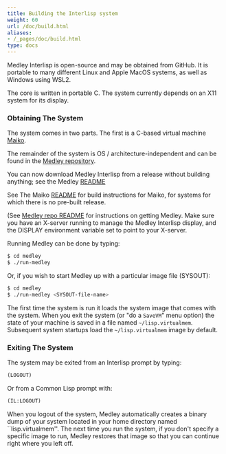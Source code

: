 ```yaml
---
title: Building the Interlisp system
weight: 60
url: /doc/build.html
aliases:
- /_pages/doc/build.html
type: docs
---
```


Medley Interlisp is open-source and may be obtained from GitHub. It is portable to many different Linux and Apple MacOS systems, as well as Windows using WSL2.

The core is written in portable C. The system currently depends on an X11 system for its display.

### Obtaining The System

The system comes in two parts. The first is a C-based virtual machine [Maiko](https://github.com/interlisp/maiko).

The remainder of the system is OS / architecture-independent and can be found in the [Medley repository](https://github.com/interlisp/medley).

You can now download Medley Interlisp from a release without building anything; see the Medley [README](https://github.com/interlisp/medley/#readme)

See The Maiko [README](https://github.com/Interlisp/maiko/#readme) for build instructions for Maiko, for systems for which there is no pre-built release.

(See [Medley repo README](https://github.com/Interlisp/medley/#readme) for instructions on getting Medley.
Make sure you have an X-server running to manage the Medley Interlisp display, and the DISPLAY environment variable set to point to your X-server.

Running Medley can be done by typing:

```bash
$ cd medley
$ ./run-medley
```

Or, if you wish to start Medley up with a particular image file (SYSOUT):

```bash
$ cd medley
$ ./run-medley <SYSOUT-file-name>
```

The first time the system is run it loads the system image that comes
with the system.  When you exit the system (or "do a `SaveVM`" menu option)
the state of your machine is saved
in a file named `~/lisp.virtualmem`.  Subsequent system startups 
load the `~/lisp.virtualmem` image by default.

### Exiting The System

The system may be exited from an Interlisp prompt by typing:

```lisp
(LOGOUT)
```

Or from a Common Lisp prompt with:

```lisp
(IL:LOGOUT)
```

When you logout of the system, Medley automatically creates a binary
dump of your system located in your home directory named
``lisp.virtualmem''. The next time you run the system, if you don't
specify a specific image to run, Medley restores that image so that
you can continue right where you left off.
